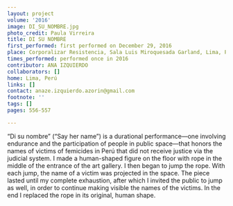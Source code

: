 ```yaml
---
layout: project
volume: '2016'
image: DI_SU_NOMBRE.jpg
photo_credit: Paula Virreira
title: DI SU NOMBRE
first_performed: first performed on December 29, 2016
place: Corporalizar Resistencia, Sala Luis Miroquesada Garland, Lima, Perú
times_performed: performed once in 2016
contributor: ANA IZQUIERDO
collaborators: []
home: Lima, Perú
links: []
contact: anaze.izquierdo.azorin@gmail.com
footnote: ''
tags: []
pages: 556-557

---
```


“Di su nombre” (“Say her name”) is a durational performance—one involving endurance and the participation of people in public space—that honors the names of victims of femicides in Perú that did not receive justice via the judicial system. I made a human-shaped figure on the floor with rope in the middle of the entrance of the art gallery. I then began to jump the rope. With each jump, the name of a victim was projected in the space. The piece lasted until my complete exhaustion, after which I invited the public to jump as well, in order to continue making visible the names of the victims. In the end I replaced the rope in its original, human shape.
